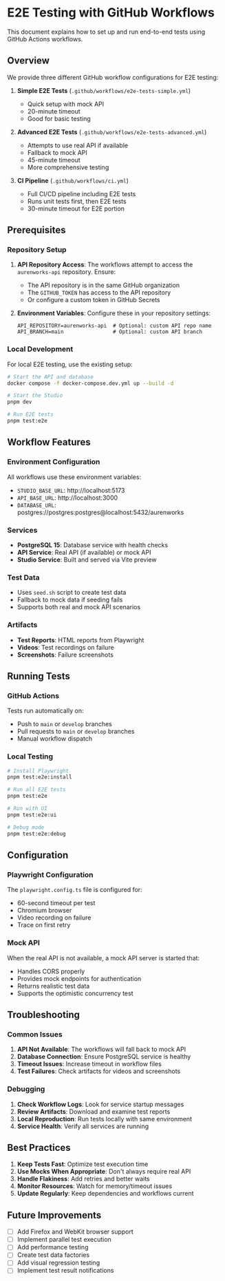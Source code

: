 # E2E Testing with GitHub Workflows

This document explains how to set up and run end-to-end tests using GitHub Actions workflows.

## Overview

We provide three different GitHub workflow configurations for E2E testing:

1. **Simple E2E Tests** (`.github/workflows/e2e-tests-simple.yml`)
   - Quick setup with mock API
   - 20-minute timeout
   - Good for basic testing

2. **Advanced E2E Tests** (`.github/workflows/e2e-tests-advanced.yml`)
   - Attempts to use real API if available
   - Fallback to mock API
   - 45-minute timeout
   - More comprehensive testing

3. **CI Pipeline** (`.github/workflows/ci.yml`)
   - Full CI/CD pipeline including E2E tests
   - Runs unit tests first, then E2E tests
   - 30-minute timeout for E2E portion

## Prerequisites

### Repository Setup

1. **API Repository Access**: The workflows attempt to access the `aurenworks-api` repository. Ensure:
   - The API repository is in the same GitHub organization
   - The `GITHUB_TOKEN` has access to the API repository
   - Or configure a custom token in GitHub Secrets

2. **Environment Variables**: Configure these in your repository settings:
   ```
   API_REPOSITORY=aurenworks-api  # Optional: custom API repo name
   API_BRANCH=main                # Optional: custom API branch
   ```

### Local Development

For local E2E testing, use the existing setup:

```bash
# Start the API and database
docker compose -f docker-compose.dev.yml up --build -d

# Start the Studio
pnpm dev

# Run E2E tests
pnpm test:e2e
```

## Workflow Features

### Environment Configuration

All workflows use these environment variables:

- `STUDIO_BASE_URL`: http://localhost:5173
- `API_BASE_URL`: http://localhost:3000
- `DATABASE_URL`: postgres://postgres:postgres@localhost:5432/aurenworks

### Services

- **PostgreSQL 15**: Database service with health checks
- **API Service**: Real API (if available) or mock API
- **Studio Service**: Built and served via Vite preview

### Test Data

- Uses `seed.sh` script to create test data
- Fallback to mock data if seeding fails
- Supports both real and mock API scenarios

### Artifacts

- **Test Reports**: HTML reports from Playwright
- **Videos**: Test recordings on failure
- **Screenshots**: Failure screenshots

## Running Tests

### GitHub Actions

Tests run automatically on:

- Push to `main` or `develop` branches
- Pull requests to `main` or `develop` branches
- Manual workflow dispatch

### Local Testing

```bash
# Install Playwright
pnpm test:e2e:install

# Run all E2E tests
pnpm test:e2e

# Run with UI
pnpm test:e2e:ui

# Debug mode
pnpm test:e2e:debug
```

## Configuration

### Playwright Configuration

The `playwright.config.ts` file is configured for:

- 60-second timeout per test
- Chromium browser
- Video recording on failure
- Trace on first retry

### Mock API

When the real API is not available, a mock API server is started that:

- Handles CORS properly
- Provides mock endpoints for authentication
- Returns realistic test data
- Supports the optimistic concurrency test

## Troubleshooting

### Common Issues

1. **API Not Available**: The workflows will fall back to mock API
2. **Database Connection**: Ensure PostgreSQL service is healthy
3. **Timeout Issues**: Increase timeout in workflow files
4. **Test Failures**: Check artifacts for videos and screenshots

### Debugging

1. **Check Workflow Logs**: Look for service startup messages
2. **Review Artifacts**: Download and examine test reports
3. **Local Reproduction**: Run tests locally with same environment
4. **Service Health**: Verify all services are running

## Best Practices

1. **Keep Tests Fast**: Optimize test execution time
2. **Use Mocks When Appropriate**: Don't always require real API
3. **Handle Flakiness**: Add retries and better waits
4. **Monitor Resources**: Watch for memory/timeout issues
5. **Update Regularly**: Keep dependencies and workflows current

## Future Improvements

- [ ] Add Firefox and WebKit browser support
- [ ] Implement parallel test execution
- [ ] Add performance testing
- [ ] Create test data factories
- [ ] Add visual regression testing
- [ ] Implement test result notifications
